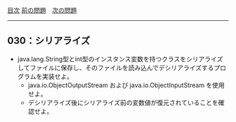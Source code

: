 [目次](../toc.md)
[前の問題](../029/README.md)　[次の問題](../031/README.md)


***
## 030：シリアライズ
* java.lang.String型とint型のインスタンス変数を持つクラスをシリアライズしてファイルに保存し、そのファイルを読み込んでデシリアライズするプログラムを実装せよ。
    * java.io.ObjectOutputStream および java.io.ObjectInputStream を使用せよ。
    * デシリアライズ後にシリアライズ前の変数値が復元されていることを確認せよ。

